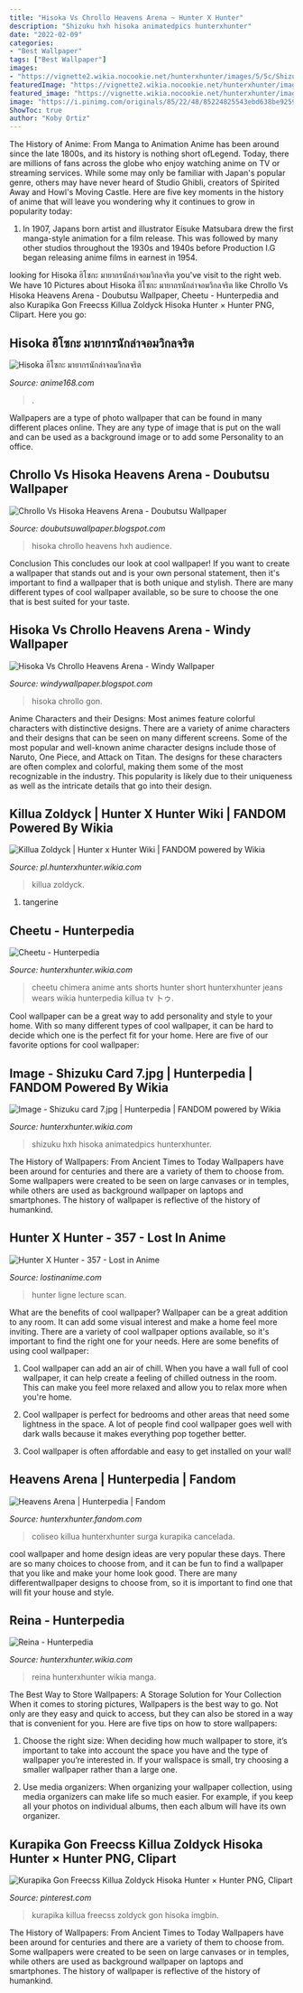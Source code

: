 ```yaml
---
title: "Hisoka Vs Chrollo Heavens Arena ~ Hunter X Hunter"
description: "Shizuku hxh hisoka animatedpics hunterxhunter"
date: "2022-02-09"
categories:
- "Best Wallpaper"
tags: ["Best Wallpaper"]
images:
- "https://vignette2.wikia.nocookie.net/hunterxhunter/images/5/5c/Shizuku_card_7.jpg/revision/latest?cb=20131022134346"
featuredImage: "https://vignette2.wikia.nocookie.net/hunterxhunter/images/5/5c/Shizuku_card_7.jpg/revision/latest?cb=20131022134346"
featured_image: "https://vignette.wikia.nocookie.net/hunterxhunter/images/c/c9/Heavens_Arena_Full.png/revision/latest?cb=20120423234044"
image: "https://i.pinimg.com/originals/85/22/48/85224825543ebd638be92595b82a7063.jpg"
ShowToc: true
author: "Koby Ortiz"
---
```



The History of Anime: From Manga to Animation
Anime has been around since the late 1800s, and its history is nothing short ofLegend. Today, there are millions of fans across the globe who enjoy watching anime on TV or streaming services. While some may only be familiar with Japan's popular genre, others may have never heard of Studio Ghibli, creators of Spirited Away and Howl's Moving Castle. Here are five key moments in the history of anime that will leave you wondering why it continues to grow in popularity today:
1) In 1907, Japans born artist and illustrator Eisuke Matsubara drew the first manga-style animation for a film release. This was followed by many other studios throughout the 1930s and 1940s before Production I.G began releasing anime films in earnest in 1954.

	

		
looking for Hisoka ฮิโซกะ มายากรนักล่าจอมวิกลจริต you've visit to the right web. We have 10 Pictures about Hisoka ฮิโซกะ มายากรนักล่าจอมวิกลจริต like Chrollo Vs Hisoka Heavens Arena - Doubutsu Wallpaper, Cheetu - Hunterpedia and also Kurapika Gon Freecss Killua Zoldyck Hisoka Hunter × Hunter PNG, Clipart. Here you go:
		
    
## Hisoka ฮิโซกะ มายากรนักล่าจอมวิกลจริต

<img loading=lazy src="https://1.bp.blogspot.com/-RaZHWqnXFgQ/WFTHufgpQlI/AAAAAAAAYQE/VpgILcTIJJMakNAf7ckj137PFjEexqH-ACLcB/s1600/Hisoka-Morou.jpg" onerror="this.onerror=null;this.src='https://tse3.mm.bing.net/th?id=OIP.vAgWgnLSoXB8MAB2_oiDOQAAAA&amp;pid=15.1';" alt="Hisoka ฮิโซกะ มายากรนักล่าจอมวิกลจริต">

_Source: anime168.com_

>. 

	



Wallpapers are a type of photo wallpaper that can be found in many different places online. They are any type of image that is put on the wall and can be used as a background image or to add some Personality to an office.

    
## Chrollo Vs Hisoka Heavens Arena - Doubutsu Wallpaper

<img loading=lazy src="https://external-preview.redd.it/Mm9gcvRgO5poVQeZbBM3iKj9aearY0fmSDt_-_tCktc.png?auto=webp&amp;s=128f96a0d4596d29b3eb181c816b71f6d945123d" onerror="this.onerror=null;this.src='https://tse3.mm.bing.net/th?id=OIP.0g8j_jjFeP-GXmQJCGg6nQHaKw&amp;pid=15.1';" alt="Chrollo Vs Hisoka Heavens Arena - Doubutsu Wallpaper">

_Source: doubutsuwallpaper.blogspot.com_

>hisoka chrollo heavens hxh audience. 

	

Conclusion
This concludes our look at cool wallpaper! If you want to create a wallpaper that stands out and is your own personal statement, then it's important to find a wallpaper that is both unique and stylish. There are many different types of cool wallpaper available, so be sure to choose the one that is best suited for your taste.

    
## Hisoka Vs Chrollo Heavens Arena - Windy Wallpaper

<img loading=lazy src="https://i.redd.it/19wewo90b2951.jpg" onerror="this.onerror=null;this.src='https://tse4.mm.bing.net/th?id=OIP.zc8XsLVl4MbkFfSA6HEh_wHaEK&amp;pid=15.1';" alt="Hisoka Vs Chrollo Heavens Arena - Windy Wallpaper">

_Source: windywallpaper.blogspot.com_

>hisoka chrollo gon. 

	

Anime Characters and their Designs: Most animes feature colorful characters with distinctive designs.
There are a variety of anime characters and their designs that can be seen on many different screens. Some of the most popular and well-known anime character designs include those of Naruto, One Piece, and Attack on Titan. The designs for these characters are often complex and colorful, making them some of the most recognizable in the industry. This popularity is likely due to their uniqueness as well as the intricate details that go into their design.

    
## Killua Zoldyck | Hunter X Hunter Wiki | FANDOM Powered By Wikia

<img loading=lazy src="https://vignette.wikia.nocookie.net/hunterxhunterpl/images/c/c8/Killua_threatens_sadaso_2-1-.jpg/revision/latest?cb=20140812170135&amp;path-prefix=pl" onerror="this.onerror=null;this.src='https://tse1.mm.bing.net/th?id=OIP.hDblLMHbhxAwlEpn8mkYAgHaEK&amp;pid=15.1';" alt="Killua Zoldyck | Hunter x Hunter Wiki | FANDOM powered by Wikia">

_Source: pl.hunterxhunter.wikia.com_

>killua zoldyck. 

	

1. tangerine 

    
## Cheetu - Hunterpedia

<img loading=lazy src="http://images1.wikia.nocookie.net/__cb20130505033958/hunterxhunter/images/thumb/f/f5/Cheetu_anime.png/500px-Cheetu_anime.png" onerror="this.onerror=null;this.src='https://tse3.mm.bing.net/th?id=OIP.2_bjzwWo06ToKlHMIkp7xAHaPg&amp;pid=15.1';" alt="Cheetu - Hunterpedia">

_Source: hunterxhunter.wikia.com_

>cheetu chimera anime ants shorts hunter short hunterxhunter jeans wears wikia hunterpedia killua tv トゥ. 

	

Cool wallpaper can be a great way to add personality and style to your home. With so many different types of cool wallpaper, it can be hard to decide which one is the perfect fit for your home. Here are five of our favorite options for cool wallpaper: 

    
## Image - Shizuku Card 7.jpg | Hunterpedia | FANDOM Powered By Wikia

<img loading=lazy src="https://vignette2.wikia.nocookie.net/hunterxhunter/images/5/5c/Shizuku_card_7.jpg/revision/latest?cb=20131022134346" onerror="this.onerror=null;this.src='https://tse4.mm.bing.net/th?id=OIP.BloOz7vjnju8LSPch6I9EwHaJQ&amp;pid=15.1';" alt="Image - Shizuku card 7.jpg | Hunterpedia | FANDOM powered by Wikia">

_Source: hunterxhunter.wikia.com_

>shizuku hxh hisoka animatedpics hunterxhunter. 

	

The History of Wallpapers: From Ancient Times to Today
Wallpapers have been around for centuries and there are a variety of them to choose from. Some wallpapers were created to be seen on large canvases or in temples, while others are used as background wallpaper on laptops and smartphones. The history of wallpaper is reflective of the history of humankind.

    
## Hunter X Hunter - 357 - Lost In Anime

<img loading=lazy src="https://lostinanime.com/wp-content/uploads/2016/06/Hunter-X-Hunter-357-4.jpg" onerror="this.onerror=null;this.src='https://tse1.mm.bing.net/th?id=OIP.B3CFPSpRm92dk_doPBU7VAHaKr&amp;pid=15.1';" alt="Hunter X Hunter - 357 - Lost in Anime">

_Source: lostinanime.com_

>hunter ligne lecture scan. 

	

What are the benefits of cool wallpaper?
Wallpaper can be a great addition to any room. It can add some visual interest and make a home feel more inviting. There are a variety of cool wallpaper options available, so it's important to find the right one for your needs. Here are some benefits of using cool wallpaper: 
1. Cool wallpaper can add an air of chill. When you have a wall full of cool wallpaper, it can help create a feeling of chilled outness in the room. This can make you feel more relaxed and allow you to relax more when you're home. 

2. Cool wallpaper is perfect for bedrooms and other areas that need some lightness in the space. A lot of people find cool wallpaper goes well with dark walls because it makes everything pop together better. 

3. Cool wallpaper is often affordable and easy to get installed on your wall!

    
## Heavens Arena | Hunterpedia | Fandom

<img loading=lazy src="https://vignette.wikia.nocookie.net/hunterxhunter/images/c/c9/Heavens_Arena_Full.png/revision/latest?cb=20120423234044" onerror="this.onerror=null;this.src='https://tse2.mm.bing.net/th?id=OIP.kzKseqUfaF6MPFn1Dm7bdwHaIF&amp;pid=15.1';" alt="Heavens Arena | Hunterpedia | Fandom">

_Source: hunterxhunter.fandom.com_

>coliseo killua hunterxhunter surga kurapika cancelada. 

	

cool wallpaper and home design ideas are very popular these days. There are so many choices to choose from, and it can be fun to find a wallpaper that you like and make your home look good. There are many differentwallpaper designs to choose from, so it is important to find one that will fit your house and style.

    
## Reina - Hunterpedia

<img loading=lazy src="http://images1.wikia.nocookie.net/__cb20130506115018/hunterxhunter/images/4/41/Reina_2011.jpg" onerror="this.onerror=null;this.src='https://tse2.mm.bing.net/th?id=OIP.SoGhWlRyfRkan_U_aA4PiQHaJ0&amp;pid=15.1';" alt="Reina - Hunterpedia">

_Source: hunterxhunter.wikia.com_

>reina hunterxhunter wikia manga. 

	

The Best Way to Store Wallpapers: A Storage Solution for Your Collection
When it comes to storing pictures, Wallpapers is the best way to go. Not only are they easy and quick to access, but they can also be stored in a way that is convenient for you. Here are five tips on how to store wallpapers:
1) Choose the right size: When deciding how much wallpaper to store, it’s important to take into account the space you have and the type of wallpaper you’re interested in. If your wallspace is small, try choosing a smaller wallpaper rather than a large one.

2) Use media organizers: When organizing your wallpaper collection, using media organizers can make life so much easier. For example, if you keep all your photos on individual albums, then each album will have its own organizer.

    
## Kurapika Gon Freecss Killua Zoldyck Hisoka Hunter × Hunter PNG, Clipart

<img loading=lazy src="https://i.pinimg.com/originals/85/22/48/85224825543ebd638be92595b82a7063.jpg" onerror="this.onerror=null;this.src='https://tse4.mm.bing.net/th?id=OIP.aDpCDphW5Vx_e8uyrWFplgHaE1&amp;pid=15.1';" alt="Kurapika Gon Freecss Killua Zoldyck Hisoka Hunter × Hunter PNG, Clipart">

_Source: pinterest.com_

>kurapika killua freecss zoldyck gon hisoka imgbin. 

	

The History of Wallpapers: From Ancient Times to Today
Wallpapers have been around for centuries and there are a variety of them to choose from. Some wallpapers were created to be seen on large canvases or in temples, while others are used as background wallpaper on laptops and smartphones. The history of wallpaper is reflective of the history of humankind.

